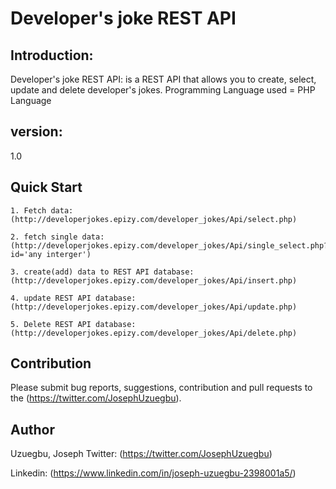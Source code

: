 # Developer's joke REST API

## Introduction:
Developer's joke REST API: is a REST API that allows you to create, select, update and delete developer's jokes. 
Programming Language used = PHP Language


## version: 
1.0 

## Quick Start
```
1. Fetch data: (http://developerjokes.epizy.com/developer_jokes/Api/select.php)

2. fetch single data: (http://developerjokes.epizy.com/developer_jokes/Api/single_select.php?id='any interger')

3. create(add) data to REST API database:  (http://developerjokes.epizy.com/developer_jokes/Api/insert.php)

4. update REST API database: (http://developerjokes.epizy.com/developer_jokes/Api/update.php)

5. Delete REST API database: (http://developerjokes.epizy.com/developer_jokes/Api/delete.php)
```

## Contribution

Please submit bug reports, suggestions, contribution and pull requests to the (https://twitter.com/JosephUzuegbu).

## Author

Uzuegbu, Joseph 
Twitter: (https://twitter.com/JosephUzuegbu)

Linkedin: (https://www.linkedin.com/in/joseph-uzuegbu-2398001a5/)
